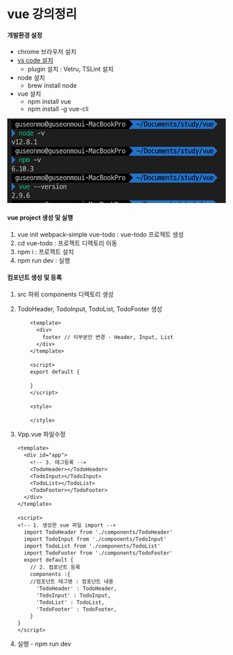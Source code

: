 # vue 강의정리

#### 개발환경 설정
- chrome 브라우저 설치
- [vs code 설치](https://code.visualstudio.com/) 
  - plugin 설치 : Vetru, TSLint 설치
- node 설치 
  - brew install node
- vue 설치 
  - npm install vue
  - npm install -g vue-cli

![설치확인](./image/설치확인.png)

#### vue project 생성 및 실행
1. vue init webpack-simple vue-todo : vue-todo 프로젝트 생성
2. cd vue-todo : 프로젝트 디렉토리 이동
3. npm i : 프로젝트 설치
4. npm run dev : 실행

#### 컴포넌트 생성 및 등록
1. src 하위 components 디렉토리 생성
2. TodoHeader, TodoInput, TodoList, TodoFooter 생성

    ````vue
        <template>
          <div>
            footer // 이부분만 변경 - Header, Input, List
          </div>
        </template>
        
        <script>
        export default {
        
        }
        </script>
        
        <style>
        
        </style>
    ````
3. Vpp.vue 파일수정
    ````vue
    <template>
      <div id="app">
        <!-- 3. 태그등록 -->
        <TodoHeader></TodoHeader>
        <TodoInput></TodoInput>
        <TodoList></TodoList>
        <TodoFooter></TodoFooter>
      </div>
    </template>
    
    <script>
    <!-- 1. 생성한 vue 파일 import -->
      import TodoHeader from './components/TodoHeader'
      import TodoInput from './components/TodoInput'
      import TodoList from './components/TodoList'
      import TodoFooter from './components/TodoFooter'
      export default {
        // 2. 컴포넌트 등록
        components :{
        //컴포넌트 태그명 : 컴포넌트 내용
          'TodoHeader' : TodoHeader,
          'TodoInput' : TodoInput,
          'TodoList' : TodoList,
          'TodoFooter' : TodoFooter,
        }
    }
    </script>
    ````
4. 실행 - npm run dev   
